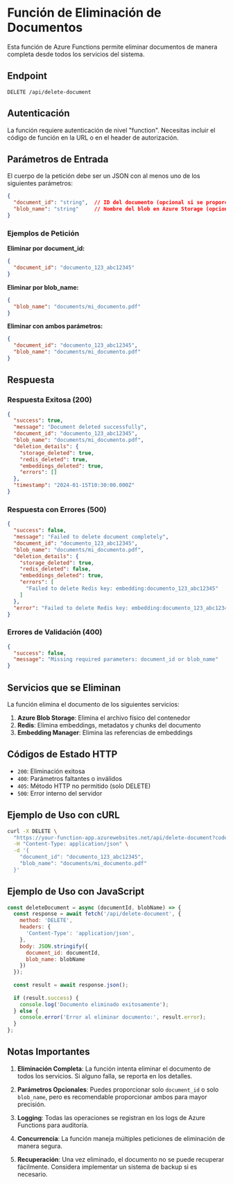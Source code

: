 # Función de Eliminación de Documentos

Esta función de Azure Functions permite eliminar documentos de manera completa desde todos los servicios del sistema.

## Endpoint

```
DELETE /api/delete-document
```

## Autenticación

La función requiere autenticación de nivel "function". Necesitas incluir el código de función en la URL o en el header de autorización.

## Parámetros de Entrada

El cuerpo de la petición debe ser un JSON con al menos uno de los siguientes parámetros:

```json
{
  "document_id": "string",  // ID del documento (opcional si se proporciona blob_name)
  "blob_name": "string"     // Nombre del blob en Azure Storage (opcional si se proporciona document_id)
}
```

### Ejemplos de Petición

**Eliminar por document_id:**
```json
{
  "document_id": "documento_123_abc12345"
}
```

**Eliminar por blob_name:**
```json
{
  "blob_name": "documents/mi_documento.pdf"
}
```

**Eliminar con ambos parámetros:**
```json
{
  "document_id": "documento_123_abc12345",
  "blob_name": "documents/mi_documento.pdf"
}
```

## Respuesta

### Respuesta Exitosa (200)

```json
{
  "success": true,
  "message": "Document deleted successfully",
  "document_id": "documento_123_abc12345",
  "blob_name": "documents/mi_documento.pdf",
  "deletion_details": {
    "storage_deleted": true,
    "redis_deleted": true,
    "embeddings_deleted": true,
    "errors": []
  },
  "timestamp": "2024-01-15T10:30:00.000Z"
}
```

### Respuesta con Errores (500)

```json
{
  "success": false,
  "message": "Failed to delete document completely",
  "document_id": "documento_123_abc12345",
  "blob_name": "documents/mi_documento.pdf",
  "deletion_details": {
    "storage_deleted": true,
    "redis_deleted": false,
    "embeddings_deleted": true,
    "errors": [
      "Failed to delete Redis key: embedding:documento_123_abc12345"
    ]
  },
  "error": "Failed to delete Redis key: embedding:documento_123_abc12345"
}
```

### Errores de Validación (400)

```json
{
  "success": false,
  "message": "Missing required parameters: document_id or blob_name"
}
```

## Servicios que se Eliminan

La función elimina el documento de los siguientes servicios:

1. **Azure Blob Storage**: Elimina el archivo físico del contenedor
2. **Redis**: Elimina embeddings, metadatos y chunks del documento
3. **Embedding Manager**: Elimina las referencias de embeddings

## Códigos de Estado HTTP

- `200`: Eliminación exitosa
- `400`: Parámetros faltantes o inválidos
- `405`: Método HTTP no permitido (solo DELETE)
- `500`: Error interno del servidor

## Ejemplo de Uso con cURL

```bash
curl -X DELETE \
  "https://your-function-app.azurewebsites.net/api/delete-document?code=your-function-key" \
  -H "Content-Type: application/json" \
  -d '{
    "document_id": "documento_123_abc12345",
    "blob_name": "documents/mi_documento.pdf"
  }'
```

## Ejemplo de Uso con JavaScript

```javascript
const deleteDocument = async (documentId, blobName) => {
  const response = await fetch('/api/delete-document', {
    method: 'DELETE',
    headers: {
      'Content-Type': 'application/json',
    },
    body: JSON.stringify({
      document_id: documentId,
      blob_name: blobName
    })
  });
  
  const result = await response.json();
  
  if (result.success) {
    console.log('Documento eliminado exitosamente');
  } else {
    console.error('Error al eliminar documento:', result.error);
  }
};
```

## Notas Importantes

1. **Eliminación Completa**: La función intenta eliminar el documento de todos los servicios. Si alguno falla, se reporta en los detalles.

2. **Parámetros Opcionales**: Puedes proporcionar solo `document_id` o solo `blob_name`, pero es recomendable proporcionar ambos para mayor precisión.

3. **Logging**: Todas las operaciones se registran en los logs de Azure Functions para auditoría.

4. **Concurrencia**: La función maneja múltiples peticiones de eliminación de manera segura.

5. **Recuperación**: Una vez eliminado, el documento no se puede recuperar fácilmente. Considera implementar un sistema de backup si es necesario. 